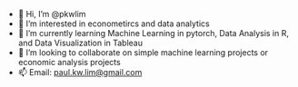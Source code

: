 - 👋 Hi, I’m @pkwlim
- 👀 I’m interested in econometircs and data analytics
- 🌱 I’m currently learning Machine Learning in pytorch, Data Analysis in R, and Data Visualization in Tableau
- 💞️ I’m looking to collaborate on simple machine learning projects or economic analysis projects
- 📫 Email: paul.kw.lim@gmail.com

<!---
pkwlim/pkwlim is a ✨ special ✨ repository because its `README.md` (this file) appears on your GitHub profile.
You can click the Preview link to take a look at your changes.
--->
